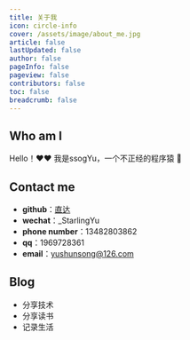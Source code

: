 ```yaml
---
title: 关于我
icon: circle-info
cover: /assets/image/about_me.jpg
article: false
lastUpdated: false
author: false
pageInfo: false
pageview: false
contributors: false
toc: false
breadcrumb: false
---
```


## Who am I
Hello！❤️❤️ 我是ssogYu，一个不正经的程序猿 🐒

## Contact me
- <b>github</b>：[直达](https://github.com/ssogYu)
- <b>wechat</b>：_StarlingYu
- <b>phone number</b>：13482803862
- <b>qq</b>：1969728361
- <b>email</b>：yushunsong@126.com

## Blog
- 分享技术
- 分享读书
- 记录生活
